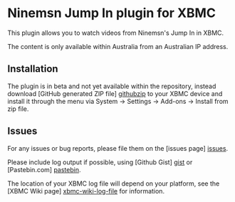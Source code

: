 Ninemsn Jump In plugin for XBMC
===============================

This plugin allows you to watch videos from Ninemsn's Jump In in XBMC.

The content is only available within Australia from an Australian IP address.

Installation
------------
The plugin is in beta and not yet available within the repository, instead
download [GitHub generated ZIP file] [githubzip] to your XBMC device and 
install it through the menu 
via System -> Settings -> Add-ons -> Install from zip file.

Issues
------
For any issues or bug reports, please file them on the [issues page] [issues].

Please include log output if possible, using [Github Gist] [gist] or 
[Pastebin.com] [pastebin].

The location of your XBMC log file will depend on your platform, 
see the [XBMC Wiki page] [xbmc-wiki-log-file] for information.

[githubzip]: https://github.com/xbmc-catchuptv-au/plugin.video.catchuptv.au.nine/archive/master.zip
[issues]: https://github.com/xbmc-catchuptv-au/plugin.video.catchuptv.au.nine/issues
[gist]: https://gist.github.com
[pastebin]: http://pastebin.com/
[xbmc-wiki-log-file]: http://wiki.xbmc.org/index.php?title=Log_file/Advanced#Log_files
